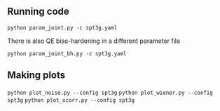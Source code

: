 ## Running code

`python param_joint.py -c spt3g.yaml`

There is also QE bias-hardening in a different parameter file

`python param_joint_bh.py -c spt3g.yaml`

## Making plots

`python plot_noise.py --config spt3g`
`python plot_wiener.py --config spt3g`
`python plot_xcorr.py --config spt3g`
